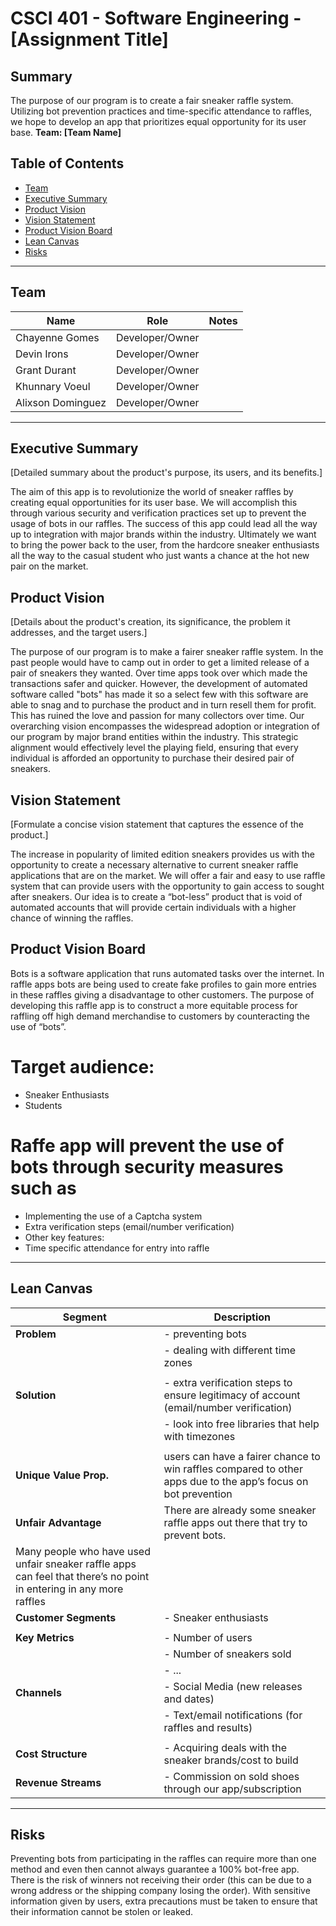 # CSCI 401 - Software Engineering - [Assignment Title]

## Summary
The purpose of our program is to create a fair sneaker raffle system. Utilizing bot prevention practices and time-specific attendance to raffles, we hope to develop an app that prioritizes equal opportunity for its user base.
**Team: [Team Name]**

## Table of Contents

- [Team](#team)
- [Executive Summary](#executive-summary)
- [Product Vision](#product-vision)
- [Vision Statement](#vision-statement)
- [Product Vision Board](#product-vision-board)
- [Lean Canvas](#lean-canvas)
- [Risks](#risks)

---

## Team

| Name               | Role                  | Notes |
|--------------------|-----------------------|-------|
| Chayenne Gomes     | Developer/Owner       |       |
| Devin Irons        | Developer/Owner       |       |
| Grant Durant       | Developer/Owner       |       |
| Khunnary Voeul     | Developer/Owner       |       |
| Alixson Dominguez  | Developer/Owner       |       |
---

## Executive Summary
[Detailed summary about the product's purpose, its users, and its benefits.]

The aim of this app is to revolutionize the world of sneaker raffles by creating equal opportunities for its user base. We will accomplish this through various security and verification practices set up to prevent the usage of bots in our raffles. The success of this app could lead all the way up to integration with major brands within the industry. Ultimately we want to bring the power back to the user, from the hardcore sneaker enthusiasts all the way to the casual student who just wants a chance at the hot new pair on the market. 

## Product Vision
[Details about the product's creation, its significance, the problem it addresses, and the target users.]

The purpose of our program is to make a fairer sneaker raffle system. In the past people would have to camp out in order to get a limited release of a pair of sneakers they wanted. Over time apps took over which made the transactions safer and quicker. However, the development of automated software called "bots" has made it so a select few with this software are able to snag and to purchase the product and in turn resell them for profit. This has ruined the love and passion for many collectors over time. Our overarching vision encompasses the widespread adoption or integration of our program by major brand entities within the industry. This strategic alignment would effectively level the playing field, ensuring that every individual is afforded an opportunity to purchase their desired pair of sneakers.

## Vision Statement
[Formulate a concise vision statement that captures the essence of the product.]

The increase in popularity of limited edition sneakers provides us with the opportunity to create a necessary alternative to current sneaker raffle applications that are on the market. We will offer a fair and easy to use raffle system that can provide users with the opportunity to gain access to sought after sneakers. Our idea is to create a “bot-less” product that is void of automated accounts that will provide certain individuals with a higher chance of winning the raffles.

## Product Vision Board
Bots is a software application that runs automated tasks over the internet. In raffle apps bots are being used to create fake profiles to gain more entries in these raffles giving a disadvantage to other customers. The purpose of developing this raffle app is to construct a more equitable process for raffling off high demand merchandise to customers by counteracting the use of “bots”.

# Target audience:
- Sneaker Enthusiasts
- Students

# Raffe app will prevent the use of bots through security measures such as
- Implementing the use of a Captcha system
- Extra verification steps (email/number verification)
- Other key features:
- Time specific attendance for entry into raffle


---
## Lean Canvas

| **Segment**              | **Description**                                      |
|--------------------------|------------------------------------------------------|
| **Problem**              | - preventing bots                                    |
|                          | - dealing with different time zones                  |
|                          |                                                      |
| **Solution**             | - extra verification steps to ensure legitimacy of account (email/number verification)|
|                          | - look into free libraries that help with timezones  |
|                          |                                                      |
| **Unique Value Prop.**   | users can have a fairer chance to win raffles compared to other apps due to the app’s focus on bot prevention|
| **Unfair Advantage**     | There are already some sneaker raffle apps out there that try to prevent bots. 
Many people who have used unfair sneaker raffle apps can feel that there’s no point in entering in any more raffles|
| **Customer Segments**    | - Sneaker enthusiasts                                |
|                          |                                                      |
| **Key Metrics**          | - Number of users                                    |
|                          | - Number of sneakers sold                            |
|                          | - ...                                                |
| **Channels**             | - Social Media (new releases and dates)              |
|                          | - Text/email notifications (for raffles and results) |
|                          |                                                      |
| **Cost Structure**       | - Acquiring deals with the sneaker brands/cost to build|
| **Revenue Streams**      | - Commission on sold shoes through our app/subscription|

---

## Risks
Preventing bots from participating in the raffles can require more than one method and even then cannot always guarantee a 100% bot-free app. There is the risk of winners not receiving their order (this can be due to a wrong address or the shipping company losing the order). With sensitive information given by users, extra precautions must be taken to ensure that their information cannot be stolen or leaked.
